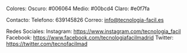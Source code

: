 Colores:
    Oscuro: #006064
    Medio:  #00bcd4
    Claro:  #e0f7fa

Contacto:
    Telefono:   639145826
    Correo:     info@tecnologia-facil.es

Redes Sociales:
    Instagram:  https://www.instagram.com/tecnologia_facil
    Facebook:   https://www.facebook.com/tecnologiafacilmadrid
    Twitter:    https://twitter.com/tecnofacilmad


